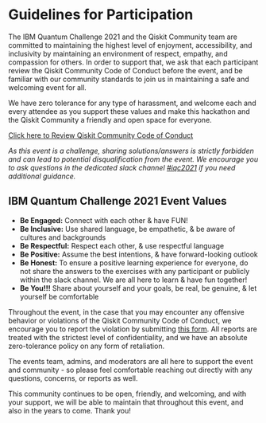 # Guidelines for Participation

The IBM Quantum Challenge 2021 and the Qiskit Community team are committed to maintaining the highest level of enjoyment, accessibility, and inclusivity by maintaining an environment of respect, empathy, and compassion for others. In order to support that, we ask that each participant review the Qiskit Community Code of Conduct before the event, and be familiar with our community standards to join us in maintaining a safe and welcoming event for all.

We have zero tolerance for any type of harassment, and welcome each and every attendee as you support these values and make this hackathon and the Qiskit Community a friendly and open space for everyone.

[Click here to Review Qiskit Community Code of Conduct](https://github.com/Qiskit/qiskit/blob/master/CODE_OF_CONDUCT.md#our-pledge)

*As this event is a challenge, sharing solutions/answers is strictly forbidden and can lead to potential disqualification from the event. We encourage you to ask questions in the dedicated slack channel [#iqc2021](https://qiskit.slack.com/archives/C021UTFN9GE) if you need additional guidance.*

## IBM Quantum Challenge 2021 Event Values
- **Be Engaged:** Connect with each other & have FUN!
- **Be Inclusive:** Use shared language, be empathetic, & be aware of cultures and backgrounds
- **Be Respectful:** Respect each other, & use respectful language
- **Be Positive:** Assume the best intentions, & have forward-looking outlook
- **Be Honest:** To ensure a positive learning experience for everyone, do not share the answers to the exercises with any participant or publicly within the slack channel. We are all here to learn & have fun together!
- **Be You!!!** Share about yourself and your goals, be real, be genuine, & let yourself be comfortable

Throughout the event, in the case that you may encounter any offensive behavior or violations of the Qiskit Community Code of Conduct, we encourage you to report the violation by submitting [this form](https://airtable.com/shrl5mEF4Eun1aIDm). All reports are treated with the strictest level of confidentiality, and we have an absolute zero-tolerance policy on any form of retaliation.

The events team, admins, and moderators are all here to support the event and community - so please feel comfortable reaching out directly with any questions, concerns, or reports as well.

This community continues to be open, friendly, and welcoming, and with your support, we will be able to maintain that throughout this event, and also in the years to come.  Thank you!






